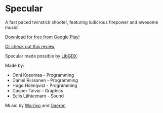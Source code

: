 Specular
======================

A fast paced twinstick shooter, featuring ludicrous firepower and awesome music!

[Download for free from Google Play!](https://play.google.com/store/apps/details?id=com.tint.specular)

[Or check out this review](http://www.supergamedroid.com/2014/10/28/unleash-bullet-hell-in-awesome-new-arcade-shooter-specular/)

Specular made possible by [LibGDX](http://libgdx.badlogicgames.com/)

Made by:

* Onni Kosomaa - Programming
* Daniel Riissanen - Programming
* Hugo Holmqvist - Programming
* Casper Talvio - Graphics
* Eelis Lähteenaro - Sound

Music by [Warriyo](https://soundcloud.com/warriyo) and [Daeron](https://soundcloud.com/daerontrance)
